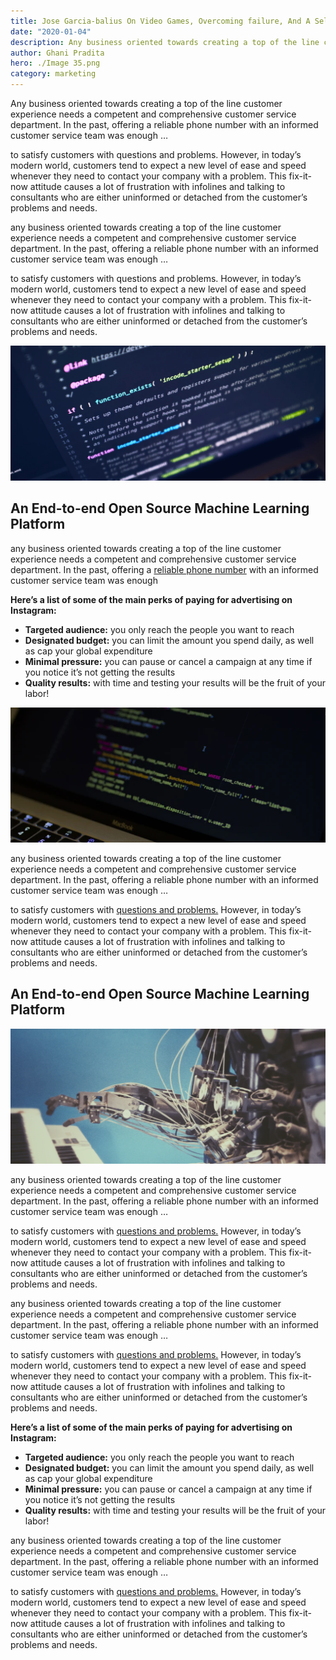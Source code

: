 ```yaml
---
title: Jose Garcia-balius On Video Games, Overcoming failure, And A Self-taught Career In Coding
date: "2020-01-04"
description: Any business oriented towards creating a top of the line customer experience needs a competent and comprehensive customer service department.
author: Ghani Pradita
hero: ./Image 35.png
category: marketing
---
```


Any business oriented towards creating a top of the line customer experience needs a competent and comprehensive customer service department. In the past, offering a reliable phone number with an informed customer service team was enough …

to satisfy customers with questions and problems. However, in today’s modern world, customers tend to expect a new level of ease and speed whenever they need to contact your company with a problem. This fix-it-now attitude causes a lot of frustration with infolines and talking to consultants who are either uninformed or detached from the customer’s problems and needs.

any business oriented towards creating a top of the line customer experience needs a competent and comprehensive customer service department. In the past, offering a reliable phone number with an informed customer service team was enough …

to satisfy customers with questions and problems. However, in today’s modern world, customers tend to expect a new level of ease and speed whenever they need to contact your company with a problem. This fix-it-now attitude causes a lot of frustration with infolines and talking to consultants who are either uninformed or detached from the customer’s problems and needs.

![Image 1](./image-1.png)

## An End-to-end Open Source Machine Learning Platform

any business oriented towards creating a top of the line customer experience needs a competent and comprehensive customer service department. In the past, offering a [reliable phone number](http://google.com) with an informed customer service team was enough

**Here’s a list of some of the main perks of paying for advertising on Instagram:**

- **Targeted audience:** you only reach the people you want to reach
- **Designated budget:** you can limit the amount you spend daily, as well as cap your global expenditure
- **Minimal pressure:** you can pause or cancel a campaign at any time if you notice it’s not getting the results
- **Quality results:** with time and testing your results will be the fruit of your labor!

![Image 2](./image-2.png)

any business oriented towards creating a top of the line customer experience needs a competent and comprehensive customer service department. In the past, offering a reliable phone number with an informed customer service team was enough …

to satisfy customers with [questions and problems.](http://google.com) However, in today’s modern world, customers tend to expect a new level of ease and speed whenever they need to contact your company with a problem. This fix-it-now attitude causes a lot of frustration with infolines and talking to consultants who are either uninformed or detached from the customer’s problems and needs.

## An End-to-end Open Source Machine Learning Platform

![Image 3](./image-3.png)

any business oriented towards creating a top of the line customer experience needs a competent and comprehensive customer service department. In the past, offering a reliable phone number with an informed customer service team was enough …

to satisfy customers with [questions and problems.](http://google.com) However, in today’s modern world, customers tend to expect a new level of ease and speed whenever they need to contact your company with a problem. This fix-it-now attitude causes a lot of frustration with infolines and talking to consultants who are either uninformed or detached from the customer’s problems and needs.

any business oriented towards creating a top of the line customer experience needs a competent and comprehensive customer service department. In the past, offering a reliable phone number with an informed customer service team was enough …

to satisfy customers with [questions and problems.](http://google.com) However, in today’s modern world, customers tend to expect a new level of ease and speed whenever they need to contact your company with a problem. This fix-it-now attitude causes a lot of frustration with infolines and talking to consultants who are either uninformed or detached from the customer’s problems and needs.

**Here’s a list of some of the main perks of paying for advertising on Instagram:**

- **Targeted audience:** you only reach the people you want to reach
- **Designated budget:** you can limit the amount you spend daily, as well as cap your global expenditure
- **Minimal pressure:** you can pause or cancel a campaign at any time if you notice it’s not getting the results
- **Quality results:** with time and testing your results will be the fruit of your labor!

any business oriented towards creating a top of the line customer experience needs a competent and comprehensive customer service department. In the past, offering a reliable phone number with an informed customer service team was enough …

to satisfy customers with [questions and problems.](http://google.com) However, in today’s modern world, customers tend to expect a new level of ease and speed whenever they need to contact your company with a problem. This fix-it-now attitude causes a lot of frustration with infolines and talking to consultants who are either uninformed or detached from the customer’s problems and needs.
